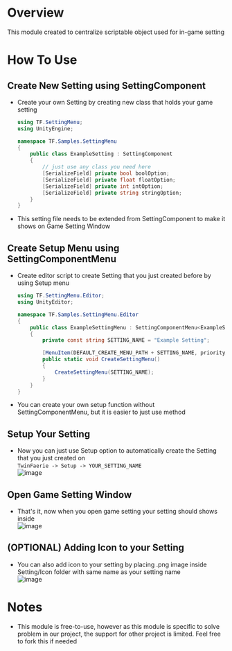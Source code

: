 # Overview 
This module created to centralize scriptable object used for in-game setting

# How To Use
## Create New Setting using SettingComponent
- Create your own Setting by creating new class that holds your game setting
  ```csharp
  using TF.SettingMenu;
  using UnityEngine;
  
  namespace TF.Samples.SettingMenu
  {
      public class ExampleSetting : SettingComponent
      {
          // just use any class you need here
          [SerializeField] private bool boolOption;
          [SerializeField] private float floatOption;
          [SerializeField] private int intOption;
          [SerializeField] private string stringOption;
      }
  }
  ```
- This setting file needs to be extended from SettingComponent to make it shows on Game Setting Window
  
## Create Setup Menu using SettingComponentMenu

- Create editor script to create Setting that you just created before by using Setup menu 
  ```csharp
  using TF.SettingMenu.Editor;
  using UnityEditor;
  
  namespace TF.Samples.SettingMenu.Editor
  {
      public class ExampleSettingMenu : SettingComponentMenu<ExampleSetting>
      {
          private const string SETTING_NAME = "Example Setting";
  
          [MenuItem(DEFAULT_CREATE_MENU_PATH + SETTING_NAME, priority = 100)]
          public static void CreateSettingMenu()
          {
              CreateSettingMenu(SETTING_NAME);
          }
      }
  }
  ```
- You can create your own setup function without SettingComponentMenu, but it is easier to just use method

## Setup Your Setting
- Now you can just use Setup option to automatically create the Setting that you just created on  
  ```TwinFaerie -> Setup -> YOUR_SETTING_NAME```  
  ![image](https://github.com/TwinFaerie/twinfaerie-settingmenu/assets/34561311/e2250594-c5e6-488d-8dfc-ef87f14395f4)

## Open Game Setting Window
- That's it, now when you open game setting your setting should shows inside  
  ![image](https://github.com/TwinFaerie/twinfaerie-settingmenu/assets/34561311/933bce47-5ccf-4a2e-b348-eba18298438f)

## (OPTIONAL) Adding Icon to your Setting
- You can also add icon to your setting by placing .png image inside Setting/Icon folder with same name as your setting name  
  ![image](https://github.com/TwinFaerie/twinfaerie-settingmenu/assets/34561311/8c2c5fbf-6e2c-4732-a491-9e5603c5c91f)

# Notes
- This module is free-to-use, however as this module is specific to solve problem in our project, the support for other project is limited. Feel free to fork this if needed
